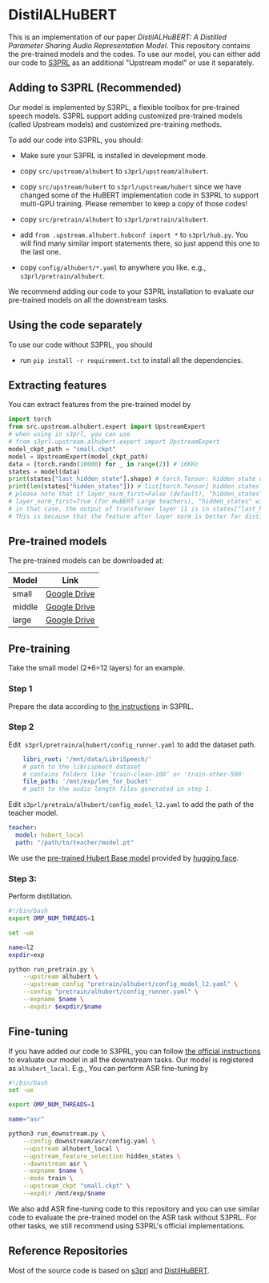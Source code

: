 # DistilALHuBERT

This is an implementation of our paper *DistilALHuBERT: A Distilled Parameter Sharing Audio Representation Model*. This repository contains the pre-trained models and the codes. To use our model, you can either add our code to [S3PRL](https://github.com/s3prl/s3prl) as an additional "Upstream model" or use it separately. 

## Adding to S3PRL (Recommended)

Our model is implemented by S3RPL, a flexible toolbox for pre-trained speech models. S3PRL support adding customized pre-trained models (called Upstream models) and customized pre-training methods. 

To add our code into S3PRL, you should: 

* Make sure your S3PRL is installed in development mode. 

* copy `src/upstream/alhubert` to `s3prl/upstream/alhubert`.

* copy `src/upstream/hubert` to `s3prl/upstream/hubert` since we have changed some of the HuBERT implementation code in S3PRL to support multi-GPU training. Please remember to keep a copy of those codes!

* copy `src/pretrain/alhubert` to `s3prl/pretrain/alhubert`.

* add `from .upstream.alhubert.hubconf import *` to `s3prl/hub.py`. You will find many similar import statements there, so just append this one to the last one.

* copy `config/alhubert/*.yaml` to anywhere you like. e.g., `s3prl/pretrain/alhubert`.

We recommend adding our code to your S3PRL installation to evaluate our pre-trained models on all the downstream tasks.

## Using the code separately

To use our code without S3PRL, you should

* run `pip install -r requirement.txt` to install all the dependencies. 

## Extracting features

You can extract features from the pre-trained model by

```python
import torch
from src.upstream.alhubert.expert import UpstreamExpert
# when using in s3prl, you can use 
# from s3prl.upstream.alhubert.expert import UpstreamExpert
model_ckpt_path = "small.ckpt"
model = UpstreamExpert(model_ckpt_path)
data = [torch.randn(10000) for _ in range(2)] # 16KHz
states = model(data)
print(states["last_hidden_state"].shape) # torch.Tensor: hidden state of the last layer
print(len(states["hidden_states"])) # list[torch.Tensor] hidden states of each layer
# please note that if layer_norm_first=False (default), "hidden_states" will be the outputs of transformer layer 0,1,...11
# layer_norm_first=True (for HuBERT Large teachers), "hidden_states" will be the outputs of the CNN feature estractor and transformer layer 0,1,...10.
# in that case, the output of transformer layer 11 is in states["last_hidden_state"].
# This is because that the feature after layer norm is better for distillation.
```

## Pre-trained models

The pre-trained models can be downloaded at: 

| Model  | Link                                                                                               |
| ------ | -------------------------------------------------------------------------------------------------- |
| small  | [Google Drive](https://drive.google.com/file/d/1agjmHWhbAE_ZBGOHI7sy_9UP-XZk4V11/view?usp=sharing) |
| middle | [Google Drive](https://drive.google.com/file/d/1ummRt6_BxbCtJaqi-PnJ88UNaVglhYaQ/view?usp=sharing) |
| large  | [Google Drive](https://drive.google.com/file/d/1ZQY3I44qAZ59ZXicqx3aNX0ytSoYf24N/view?usp=sharing) |

## Pre-training

Take the small model (2*6=12 layers) for an example. 

### Step 1

Prepare the data according to [the instructions](https://github.com/s3prl/s3prl/blob/master/s3prl/pretrain/README.md#pre-training--upstream-models) in S3PRL. 

### Step 2

Edit  `s3prl/pretrain/alhubert/config_runner.yaml` to add the dataset path. 

```yaml
    libri_root: '/mnt/data/LibriSpeech/'
    # path to the librispeech dataset
    # contains folders like ‘train-clean-100’ or 'train-other-500'
    file_path: '/mnt/exp/len_for_bucket'
    # path to the audio length files generated in step 1. 


```

Edit `s3prl/pretrain/alhubert/config_model_l2.yaml` to add the path of the teacher model.  

```yaml
teacher:
  model: hubert_local
  path: "/path/to/teacher/model.pt"
```

We use the [pre-trained Hubert Base model](https://huggingface.co/s3prl/converted_ckpts/resolve/main/hubert_base_ls960.pt) provided by [hugging face](https://huggingface.co/). 

### Step 3:

Perform distillation. 

```bash
#!/bin/bash
export OMP_NUM_THREADS=1

set -ue

name=l2
expdir=exp

python run_pretrain.py \
    --upstream alhubert \
    --upstream_config "pretrain/alhubert/config_model_l2.yaml" \
    --config "pretrain/alhubert/config_runner.yaml" \
    --expname $name \
    --expdir $expdir/$name
```

## Fine-tuning

If you have added our code to S3PRL, you can follow [the official instructions](https://github.com/s3prl/s3prl/blob/master/s3prl/downstream/docs/superb.md) to evaluate our model in all the downstream tasks. Our model is registered as `alhubert_local`. E.g., You can perform ASR fine-tuning by

```bash
#!/bin/bash
set -ue

export OMP_NUM_THREADS=1

name="asr"

python3 run_downstream.py \
    --config downstream/asr/config.yaml \
    --upstream alhubert_local \
    --upstream_feature_selection hidden_states \
    --downstream asr \
    --expname $name \
    --mode train \
    --upstream_ckpt "small.ckpt" \
    --expdir /mnt/exp/$name
```

We also add ASR fine-tuning code to this repository and you can use similar code to evaluate the pre-trained model on the ASR task without S3PRL. For other tasks, we still recommend using S3PRL's official implementations. 

## Reference Repositories

Most of the source code is based on [s3prl](https://github.com/s3prl/s3prl/) and [DistilHuBERT](https://github.com/s3prl/s3prl/tree/master/s3prl/upstream/distiller).


